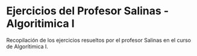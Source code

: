 # Ejercicios del Profesor Salinas - Algoritimica I
Recopilación de los ejercicios resueltos por el profesor Salinas en el curso de Algorítimica I.
